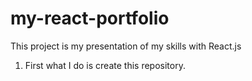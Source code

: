# my-react-portfolio
This project is my presentation of my skills with React.js 

1. First what I do is create this repository.
